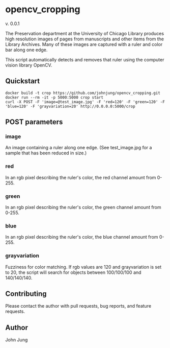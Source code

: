 # opencv_cropping

v. 0.0.1

The Preservation department at the University of Chicago Library produces high
resolution images of pages from manuscripts and other items from the Library
Archives. Many of these images are captured with a ruler and color bar along
one edge. 

This script automatically detects and removes that ruler using the computer
vision library OpenCV.

## Quickstart

```
docker build -t crop https://github.com/johnjung/opencv_cropping.git
docker run --rm -it -p 5000:5000 crop start
curl -X POST -F 'image=@test_image.jpg' -F 'red=120' -F 'green=120' -F 'blue=120' -F 'grayvariation=20' http://0.0.0.0:5000/crop
```

## POST parameters

### image
An image containing a ruler along one edge. (See test_image.jpg for a sample
that has been reduced in size.)

### red
In an rgb pixel describing the ruler's color, the red channel amount from
0-255.

### green
In an rgb pixel describing the ruler's color, the green channel amount from
0-255.

### blue
In an rgb pixel describing the ruler's color, the blue channel amount from
0-255.

### grayvariation
Fuzziness for color matching. If rgb values are 120 and grayvariation is set to
20, the script will search for objects between 100/100/100 and 140/140/140. 

## Contributing

Please contact the author with pull requests, bug reports, and feature
requests.

## Author

John Jung

